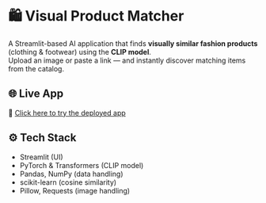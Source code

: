 # 🛍️ Visual Product Matcher

A Streamlit-based AI application that finds **visually similar fashion products** (clothing & footwear) using the **CLIP model**.  
Upload an image or paste a link — and instantly discover matching items from the catalog.

## 🌐 Live App
🔗 [Click here to try the deployed app](YOUR_STREAMLIT_APP_LINK_HERE)

## ⚙️ Tech Stack
- Streamlit (UI)
- PyTorch & Transformers (CLIP model)
- Pandas, NumPy (data handling)
- scikit-learn (cosine similarity)
- Pillow, Requests (image handling)


